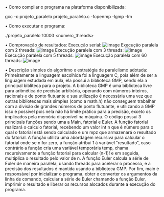 • Como compilar o programa na plataforma disponibilizada:

gcc -o projeto_paralelo projeto_paralelo.c  -fopenmp -lgmp -lm

• Como executar o programa:

./projeto_paralelo 10000 <numero_threads>

• Comprovação de resultados:
Execução serial:
![image](https://github.com/joaomotadealmeida/C_Paralela/assets/93838303/4639eab0-a37f-4280-9f5c-1419cb82a487)
Execução paralela com 2 threads:
![image](https://github.com/joaomotadealmeida/C_Paralela/assets/93838303/4ba25b50-b62d-4ce4-bec9-c8fbd3112d3d)
Execução paralela com 3 threads:
![image](https://github.com/joaomotadealmeida/C_Paralela/assets/93838303/b0e2481c-1726-47f4-a3a6-026defbaf26a)
Execução paralela com 5 threads:
![image](https://github.com/joaomotadealmeida/C_Paralela/assets/93838303/b29c24b1-182c-462d-91c4-f09116c3f9fa)
Execução paralela com 60 threads:
![image](https://github.com/joaomotadealmeida/C_Paralela/assets/93838303/893b012f-8a48-4851-b3f7-e2b50164fd8b)


• Descrição simples do algoritmo e estratégia de paralelismo adotada:
  Primeiramente a linguagem escolhida foi a linguagem C, pois além de ser a linguagem estudada em aula, ela possui a biblioteca GMP, sendo ela a principal bibliteca para o projeto. A biblioteca GMP  é uma biblioteca livre para aritmética de precisão arbitrária, operando com números inteiros, racionais e de ponto flutuante e sua utilização é necessária uma vez que outras bibliotecas mais simples (como a math.h) não conseguem trabalhar com a divisão de grandes números de ponto flutuante, e utilizando a GMP isso é possivel pois nela não há limite prático para a precisão, exceto os implicados pela memória disponível na máquina. O código possui 3 principais funções sendo uma a Main, fatorial e Euler. A função fatorial realizará o calculo fatorial, recebendo um valor int n que é número para o qual o fatorial está sendo calculado e um mpz que armazenará o resultado do fatorial. A função utiliza uma abordagem recursiva para calcular o fatorial onde se n for zero, a função atribui 1 à variável "resultado", caso contrário a função cria uma variável temporária temp, chama recursivamente a função fatorial para calcular (n-1)! e em seguida, multiplica o resultado pelo valor de n. A função Euler calcula a série de Euler de maneira paralela, usando threads para acelerar o processo, e a precisão dos resultados é mantida usando a biblioteca GMP. Por fim, main é responsável por inicializar o programa, obter e converter os argumentos da linha de comando, calcular a série de Euler chamando a função Euler, imprimir o resultado e liberar os recursos alocados durante a execução do programa.

  



